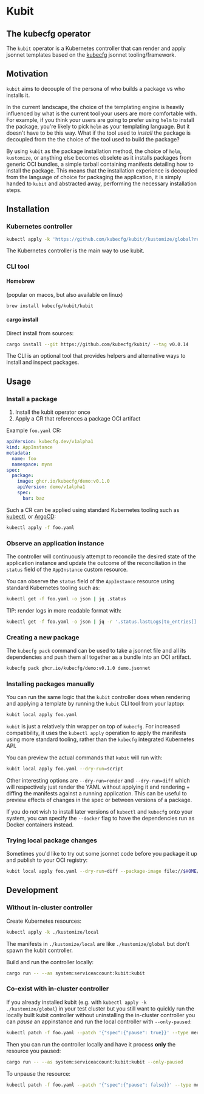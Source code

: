 # Kubit

## The kubecfg operator

The `kubit` operator is a Kubernetes controller that can render and apply jsonnet templates based on the [kubecfg](https://github.com/kubecfg/kubecfg) jsonnet tooling/framework.

## Motivation

`kubit` aims to decouple of the persona of who builds a package vs who installs it.

In the current landscape, the choice of the templating engine is heavily influenced by what is the current tool your users are more comfortable with.
For example, if you think your users are going to prefer using `helm` to install the package, you're likely to pick `helm` as your templating language.
But it doesn't have to be this way. What if the tool used to _install_ the package is decoupled from the the choice of the tool used to build the package?

By using `kubit` as the package installation method, the choice of `helm`, `kustomize`, or anything else becomes obselete as it installs packages from generic OCI bundles, a simple tarball containing manifests detailing how to install the package.
This means that the installation experience is decoupled from the language of choice for packaging the application, it is simply handed to `kubit` and abstracted away, performing the necessary installation steps.

## Installation

### Kubernetes controller

```bash
kubectl apply -k 'https://github.com/kubecfg/kubit//kustomize/global?ref=v0.0.14'
```

The Kubernetes controller is the main way to use kubit.

### CLI tool

#### Homebrew

(popular on macos, but also available on linux)

```bash
brew install kubecfg/kubit/kubit
```

#### cargo install

Direct install from sources:

```bash
cargo install --git https://github.com/kubecfg/kubit/ --tag v0.0.14
```

The CLI is an optional tool that provides helpers and alternative ways to install and inspect packages.

## Usage

### Install a package

1. Install the kubit operator once
2. Apply a CR that references a package OCI artifact

Example `foo.yaml` CR:

```yaml
apiVersion: kubecfg.dev/v1alpha1
kind: AppInstance
metadata:
  name: foo
  namespace: myns
spec:
  package:
    image: ghcr.io/kubecfg/demo:v0.1.0
    apiVersion: demo/v1alpha1
    spec:
      bar: baz
```

Such a CR can be applied using standard Kubernetes tooling such as [kubectl](https://kubernetes.io/docs/tasks/tools/#kubectl),
or [ArgoCD](https://argoproj.github.io/cd/):

```bash
kubectl apply -f foo.yaml
```

### Observe an application instance

The controller will continuously attempt to reconcile the desired state of the application instance
and update the outcome of the reconciliation in the `status` field of the `AppInstance` custom resource.

You can observe the `status` field of the `AppInstance` resource using standard Kubernetes tooling such as:

```bash
kubectl get -f foo.yaml -o json | jq .status
```

TIP: render logs in more readable format with:

```bash
kubectl get -f foo.yaml -o json | jq -r '.status.lastLogs|to_entries[] | "\(.key): \(.value)"'
```

### Creating a new package

The `kubecfg pack` command can be used to take a jsonnet file and all its dependencies and push them
all together as a bundle into an OCI artifact.

```bash
kubecfg pack ghcr.io/kubecfg/demo:v0.1.0 demo.jsonnet
```

### Installing packages manually

You can run the same logic that the `kubit` controller does when rendering and applying a template by running
the `kubit` CLI tool from your laptop:

```bash
kubit local apply foo.yaml
```

`kubit` is just a relatively thin wrapper on top of `kubecfg`.
For increased compatibility, it uses the `kubectl apply` operation to apply the manifests using more standard
tooling, rather than the `kubecfg` integrated Kubernetes API.

You can preview the actual commands that `kubit` will run with:

```bash
kubit local apply foo.yaml --dry-run=script
```

Other interesting options are `--dry-run=render` and `--dry-run=diff` which will respectively just render the YAML without applying it
and rendering + diffing the manifests against a running application. This can be useful to preview effects of changes in the spec or
between versions of a package.

If you do not wish to install later versions of `kubectl` and `kubecfg` onto your system, you can specify the `--docker` flag to have the
dependencies run as Docker containers instead.

### Trying local package changes

Sometimes you'd like to try out some jsonnet code before you package it up and publish to your OCI registry:

```bash
kubit local apply foo.yaml --dry-run=diff --package-image file://$HOME/my-project/my-main.jsonnet
```

## Development

### Without in-cluster controller

Create Kubernetes resources:

```bash
kubectl apply -k ./kustomize/local
```

The manifests in `./kustomize/local` are like `./kustomize/global` but don't spawn the kubit controller.

Build and run the controller locally:

```bash
cargo run -- --as system:serviceaccount:kubit:kubit
```

### Co-exist with in-cluster controller

If you already installed kubit (e.g. with `kubectl apply -k ./kustomize/global`) in your test cluster but you still want to quickly run the locally built kubit controller without uninstalling the in-cluster controller you can _pause_ an appinstance and run the local controller with `--only-paused`:

```bash
kubectl patch -f foo.yaml --patch '{"spec":{"pause": true}}' --type merge
```

Then you can run the controller locally and have it process **only** the resource you paused:

```bash
cargo run -- --as system:serviceaccount:kubit:kubit --only-paused
```

To unpause the resource:

```bash
kubectl patch -f foo.yaml --patch '{"spec":{"pause": false}}' --type merge
```
